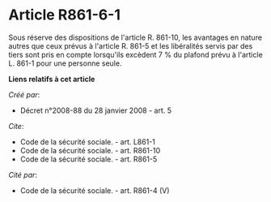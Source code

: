 # Article R861-6-1

Sous réserve des dispositions de l'article R. 861-10, les avantages en nature autres que ceux prévus à l'article R. 861-5 et
les libéralités servis par des tiers sont pris en compte lorsqu'ils excèdent 7 % du plafond prévu à l'article L. 861-1 pour
une personne seule.

**Liens relatifs à cet article**

_Créé par_:

  - Décret n°2008-88 du 28 janvier 2008 - art. 5

_Cite_:

  - Code de la sécurité sociale. - art. L861-1
  - Code de la sécurité sociale. - art. R861-10
  - Code de la sécurité sociale. - art. R861-5

_Cité par_:

  - Code de la sécurité sociale. - art. R861-4 (V)
